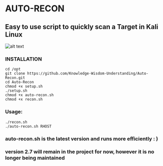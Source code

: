 # AUTO-RECON
## Easy to use script to quickly scan a Target in Kali Linux

![alt text](https://github.com/Knowledge-Wisdom-Understanding/Auto-Recon/blob/master/Auto-Recon3.PNG)


### INSTALLATION
```
cd /opt
git clone https://github.com/Knowledge-Wisdom-Understanding/Auto-Recon.git
cd Auto-Recon
chmod +x setup.sh
./setup.sh
chmod +x auto-recon.sh
chmod +x recon.sh
```

### Usage:
```
./recon.sh
./auto-recon.sh RHOST
```
### auto-recon.sh is the latest version and runs more efficiently : )
### version 2.7 will remain in the project for now, however it is no longer being maintained

